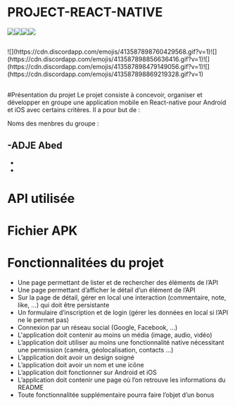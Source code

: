 # PROJECT-REACT-NATIVE


![](https://cdn.discordapp.com/emojis/413587898760429568.gif?v=1)![](https://cdn.discordapp.com/emojis/413587898856636416.gif?v=1)![](https://cdn.discordapp.com/emojis/413587898479149056.gif?v=1)![](https://cdn.discordapp.com/emojis/413587898869219328.gif?v=1)
<h2 align="center"></h2>  ![](https://cdn.discordapp.com/emojis/413587898760429568.gif?v=1)![](https://cdn.discordapp.com/emojis/413587898856636416.gif?v=1)![](https://cdn.discordapp.com/emojis/413587898479149056.gif?v=1)![](https://cdn.discordapp.com/emojis/413587898869219328.gif?v=1)
<h2 align="center"></h2>

#Présentation du projet
Le projet consiste à concevoir, organiser et développer en groupe une application mobile en React-native pour Android et iOS avec certains critères.
Il a pour but de : 



Noms des menbres du groupe :

-ADJE Abed 
-
-
-


# API utilisée

# Fichier APK


# Fonctionnalitées du projet



- Une page permettant de lister et de rechercher des éléments de l’API
- Une page permettant d’afficher le détail d’un élément de l’API
- Sur la page de détail, gérer en local une interaction (commentaire, note, like, ...) qui doit être
persistante
- Un formulaire d’inscription et de login (gérer les données en local si l’API ne le permet pas)
- Connexion par un réseau social (Google, Facebook, ...)
- L'application doit contenir au moins un média (image, audio, vidéo)
- L’application doit utiliser au moins une fonctionnalité native nécessitant une permission
(caméra, géolocalisation, contacts ...)
- L’application doit avoir un design soigné
- L’application doit avoir un nom et une icône
- L’application doit fonctionner sur Android et iOS
- L’application doit contenir une page où l’on retrouve les informations du README
- Toute fonctionnalitée supplémentaire pourra faire l’objet d’un bonus



